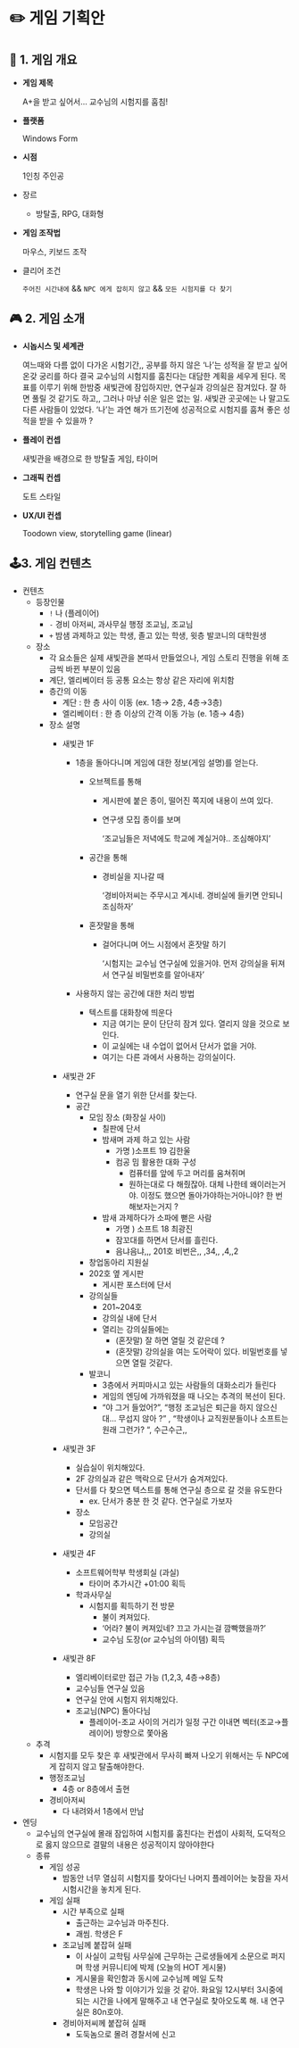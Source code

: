 # ✏️ 게임 기획안

## 🚀 1. 게임 개요

- **게임 제목**
    
    A+을 받고 싶어서… 교수님의 시험지를 훔침!
    
- **플랫폼**
    
    Windows Form
    
- **시점**
    
    1인칭 주인공 
    
- 장르
    - 방탈출, RPG, 대화형
- **게임 조작법**
    
    마우스, 키보드 조작 
    
- 클리어 조건
    
    `주어진 시간내에` && `NPC 에게 잡히지 않고` && `모든 시험지를 다 찾기`
    

## 🎮 2. 게임 소개

- **시놉시스 및 세계관**
    
    여느때와 다름 없이 다가온 시험기간,, 공부를 하지 않은 ‘나’는 성적을 잘 받고 싶어 온갖 궁리를 하다 결국 교수님의 시험지를 훔친다는 대담한 계획을 세우게 된다. 목표를 이루기 위해 한밤중 새빛관에 잠입하지만, 연구실과 강의실은 잠겨있다. 잘 하면 풀릴 것 같기도 하고,, 그러나 마냥 쉬운 일은 없는 일. 새빛관 곳곳에는 나 말고도 다른 사람들이 있었다. ‘나’는 과연 해가 뜨기전에 성공적으로 시험지를 훔쳐 좋은 성적을 받을 수 있을까 ? 
    
- **플레이 컨셉**
    
    새빛관을 배경으로 한 방탈출 게임, 타이머
    
- **그래픽 컨셉**
    
    도트 스타일 
    
- **UX/UI 컨셉**
    
    Toodown view,  storytelling game (linear)  
    

## 🕹️3. 게임 컨텐츠

- 컨텐츠
    - 등장인물
        - `!` 나 (플레이어)
        - `-` 경비 아저씨, 과사무실 행정 조교님, 조교님
        - `+` 밤샘 과제하고 있는 학생, 졸고 있는 학생, 윗층 발코니의 대학원생
    - 장소
        - 각 요소들은 실제 새빛관을 본따서 만들었으나, 게임 스토리 진행을 위해 조금씩 바뀐 부분이 있음
        - 계단, 엘리베이터 등 공통 요소는 항상 같은 자리에 위치함
        - 층간의 이동
            - 계단 : 한 층 사이 이동 (ex. 1층→ 2층, 4층→3층)
            - 엘리베이터 : 한 층 이상의 간격 이동 가능 (e. 1층→ 4층)
        - 장소 설명
            - 새빛관 1F
                - 1층을 돌아다니며 게임에 대한 정보(게임 설명)를 얻는다.
                    - 오브젝트를 통해
                        - 게시판에 붙은 종이, 떨어진 쪽지에 내용이 쓰여 있다.
                        - 연구생 모집 종이를 보며
                            
                            ‘조교님들은 저녁에도 학교에 계실거야.. 조심해야지’ 
                            
                    - 공간을 통해
                        - 경비실을 지나갈 때
                            
                            ‘경비아저씨는 주무시고 계시네. 경비실에 들키면 안되니 조심하자’
                            
                    - 혼잣말을 통해
                        - 걸어다니며 어느 시점에서 혼잣말 하기
                            
                            ‘시험지는 교수님 연구실에 있을거야. 먼저 강의실을 뒤져서 연구실 비밀번호를 알아내자’ 
                            
                - 사용하지 않는 공간에 대한 처리 방법
                    - 텍스트를 대화창에 띄운다
                        - 지금 여기는 문이 단단히 잠겨 있다.  열리지 않을 것으로 보인다.
                        - 이 교실에는 내 수업이 없어서 단서가 없을 거야.
                        - 여기는 다른 과에서 사용하는 강의실이다.
                
            - 새빛관 2F
                - 연구실 문을 열기 위한 단서를 찾는다.
                - 공간
                    - 모임 장소 (화장실 사이)
                        - 칠판에 단서
                        - 밤새며 과제 하고 있는 사람
                            - 가명 )소프트 19 김한울
                            - 컴공 밈 활용한 대화 구성
                                - 컴퓨터를 앞에 두고 머리를 움쳐쥐며
                                - 원하는대로 다 해줬잖아. 대체 나한테 왜이러는거야. 이정도 했으면 돌아가야하는거아니야? 한 번 해보자는거지 ?
                        - 밤새 과제하다가 소파에 뻗은 사람
                            - 가명 ) 소프트 18 최광진
                            - 잠꼬대를 하면서 단서를 흘린다.
                            - 음냐음냐,,, 201호 비번은,, ,34,, ,4,,2
                    - 창업동아리 지원실
                    - 202호 옆 게시판
                        - 게시판 포스터에 단서
                    - 강의실들
                        - 201~204호
                        - 강의실 내에 단서
                        - 열리는 강의실들에는
                            - (혼잣말) 잘 하면 열릴 것 같은데 ?
                            - (혼잣말) 강의실을 여는 도어락이 있다. 비밀번호를 넣으면 열릴 것같다.
                    - 발코니
                        - 3층에서 커피마시고 있는 사람들의 대화소리가 들린다
                        - 게임의 엔딩에 가까워졌을 때 나오는 추격의 복선이 된다.
                        - “야 그거 들었어?”, “행정 조교님은 퇴근을 하지 않으신대… 무섭지 않아 ?” , “학생이나 교직원분들이나 소프트는 원래 그런가? “, 수근수근,,
            - 새빛관 3F
                - 실습실이 위치해있다.
                - 2F 강의실과 같은 맥락으로 단서가 숨겨져있다.
                - 단서를 다 찾으면 텍스트를 통해 연구실 층으로 갈 것을 유도한다
                    - ex. 단서가 충분 한 것 같다. 연구실로 가보자
                - 장소
                    - 모임공간
                    - 강의실
            - 새빛관 4F
                - 소프트웨어학부 학생회실 (과실)
                    - 타이머 추가시간 +01:00 획득
                - 학과사무실
                    - 시험지를 획득하기 전 방문
                        - 불이 켜져있다.
                        - ‘어라? 불이 켜져있네? 끄고 가시는걸 깜빡했을까?’
                        - 교수님 도장(or 교수님의 아이템) 획득
            - 새빛관 8F
                - 엘리베이터로만 접근 가능 (1,2,3, 4층→8층)
                - 교수님들 연구실 있음
                - 연구실 안에 시험지 위치해있다.
                - 조교님(NPC) 돌아다님
                    - 플레이어-조교 사이의 거리가 일정 구간 이내면 벡터(조교→플레이어) 방향으로 쫓아옴
    - 추격
        - 시험지를 모두 찾은 후 새빛관에서 무사히 빠져 나오기 위해서는 두 NPC에게 잡히지 않고 탈출해야한다.
        - 행정조교님
            - 4층 or 8층에서 출현
        - 경비아저씨
            - 다 내려와서 1층에서 만남
- 엔딩
    - 교수님의 연구실에 몰래 잠입하여 시험지를 훔친다는 컨셉이 사회적, 도덕적으로 옳지 않으므로 결말의 내용은 성공적이지 않아야한다
    - 종류
        - 게임 성공
            - 밤동안 너무 열심히 시험지를 찾아다닌 나머지 플레이어는 늦잠을 자서 시험시간을 놓치게 된다.
        - 게임 실패
            - 시간 부족으로 실패
                - 출근하는 교수님과 마주친다.
                - 괘씸. 학생은 F
            - 조교님께 붙잡혀 실패
                - 이 사실이 교학팀 사무실에 근무하는 근로생들에게 소문으로 퍼지며 학생 커뮤니티에 박제 (오늘의 HOT 게시물)
                - 게시물을 확인함과 동시에 교수님께 메일 도착
                - 학생은 나와 할 이야기가 있을 것 같아. 화요일 12시부터 3시중에 되는 시간을 나에게 말해주고 내 연구실로 찾아오도록 해. 내 연구실은 80n호야.
            - 경비아저씨께 붙잡혀 실패
                - 도둑놈으로 몰려 경찰서에 신고